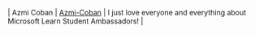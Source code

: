 | Azmi Coban | [Azmi-Coban](https://github.com/Azmi-Coban) | I just love everyone and everything about Microsoft Learn Student Ambassadors! |
